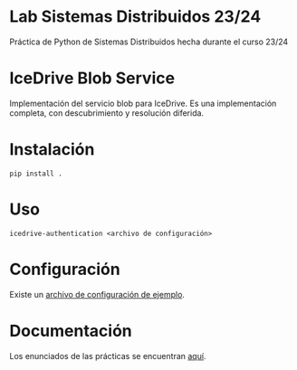 # Lab Sistemas Distribuidos 23/24
Práctica de Python de Sistemas Distribuidos hecha durante el curso 23/24

# IceDrive Blob Service

Implementación del servicio blob para IceDrive.
Es una implementación completa, con descubrimiento y resolución diferida.

# Instalación

```
pip install .
```

# Uso

```
icedrive-authentication <archivo de configuración>
```

# Configuración

Existe un [archivo de configuración de ejemplo](config/authentication.config).


# Documentación

Los enunciados de las prácticas se encuentran [aquí](https://github.com/hnevesg/SSDD_Lab_2324/tree/master/data).
